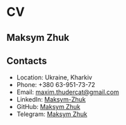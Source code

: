 # CV

## Maksym Zhuk

## Contacts

- Location: Ukraine, Kharkiv
- Phone: +380 63-951-73-72
- Email: maxim.thudercat@gmail.com
- LinkedIn: [Maksym-Zhuk](https://www.linkedin.com/in/maksym-zhuk-8971862b1/)
- GitHub: [Maksym Zhuk](https://github.com/TheForgem4ster)
- Telegram: [Maksym Zhuk](https://t.me/TheForgem4ster)
